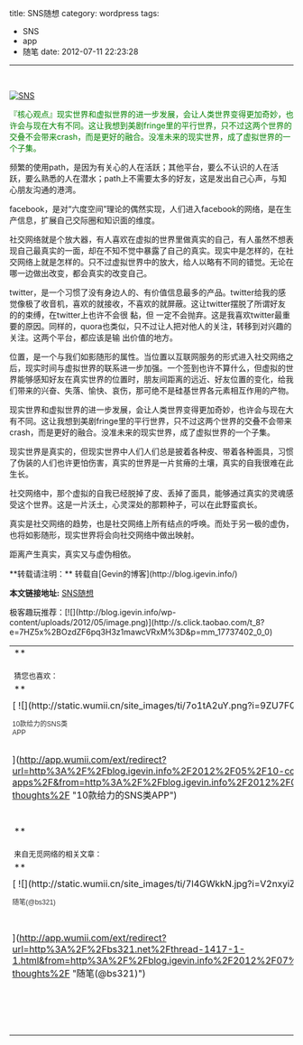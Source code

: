 title: SNS随想
category: wordpress
tags:
- SNS
- app
- 随笔
date: 2012-07-11 22:23:28
---

&nbsp;

[![](http://blog.igevin.info/wp-content/uploads/2012/07/SNS-1.jpg "SNS")](http://blog.igevin.info/wp-content/uploads/2012/07/SNS-1.jpg)

<span style="color: #008000;">『核心观点』现实世界和虚拟世界的进一步发展，会让人类世界变得更加奇妙，也许会与现在大有不同。这让我想到美剧fringe里的平行世界，只不过这两个世界的交叠不会带来crash，而是更好的融合。没准未来的现实世界，成了虚拟世界的一个子集。</span>

频繁的使用path，是因为有关心的人在活跃；其他平台，要么不认识的人在活跃，要么熟悉的人在潜水；path上不需要太多的好友，这是发出自己心声，与知心朋友沟通的港湾。

<span id="more-1715"></span>facebook，是对“六度空间”理论的偶然实现，人们进入facebook的网络，是在生产信息，扩展自己交际圈和知识面的维度。

社交网络就是个放大器，有人喜欢在虚拟的世界里做真实的自己，有人虽然不想表现自己最真实的一面，却在不知不觉中暴露了自己的真实。现实中是怎样的，在社交网络上就是怎样的。只不过虚拟世界中的放大，给人以略有不同的错觉。无论在哪一边做出改变，都会真实的改变自己。

twitter，是一个习惯了没有身边人的、有价值信息最多的产品。twitter给我的感觉像极了收音机，喜欢的就接收，不喜欢的就屏蔽。这让twitter摆脱了所谓好友的的束缚，在twitter上也许不会很 黏，但 一定不会抛弃。这是我喜欢twitter最重要的原因。同样的，quora也类似，只不过让人把对他人的关注，转移到对兴趣的关注。这两个平台，都应该是输 出价值的地方。

位置，是一个与我们如影随形的属性。当位置以互联网服务的形式进入社交网络之后，现实时间与虚拟世界的联系进一步加强。一个签到也许不算什么，但虚拟的世界能够感知好友在真实世界的位置时，朋友间距离的远近、好友位置的变化，给我们带来的兴奋、失落、愉快、哀伤，那可绝不是硅基世界各元素相互作用的产物。

现实世界和虚拟世界的进一步发展，会让人类世界变得更加奇妙，也许会与现在大有不同。这让我想到美剧fringe里的平行世界，只不过这两个世界的交叠不会带来crash，而是更好的融合。没准未来的现实世界，成了虚拟世界的一个子集。

现实世界是真实的，但现实世界中人们人们总是披着各种皮、带着各种面具，习惯了伪装的人们也许更怕伤害，真实的世界是一片贫瘠的土壤，真实的自我很难在此生长。

社交网络中，那个虚拟的自我已经脱掉了皮、丢掉了面具，能够通过真实的灵魂感受这个世界。这是一片沃土，心灵深处的那颗种子，可以在此野蛮疯长。

真实是社交网络的趋势，也是社交网络上所有结点的呼唤。而处于另一极的虚伪，也将如影随形，现实世界将会向社交网络中做出映射。

距离产生真实，真实又与虚伪相依。
<div style="margin-top: 15px">
<p>**转载请注明：** 转载自[Gevin的博客](http://blog.igevin.info/)

**本文链接地址:** [SNS随想](http://blog.igevin.info/2012/07/sns-thoughts/)

</div>
<div>
极客趣玩推荐：[![](http://blog.igevin.info/wp-content/uploads/2012/05/image.png)](http://s.click.taobao.com/t_8?e=7HZ5x%2BOzdZF6pq3H3z1mawcVRxM%3D&#038;p=mm_17737402_0_0)
</div>
<table class="wumii-related-items" cellspacing="0" cellpadding="3" border="0"  style="clear: both;">

<tr>
<td colspan="5">**<font size="-1"  style="display: block !important; padding: 20px 0 5px !important;">猜您也喜欢：</font>**</td>
</tr>

<tr>
<td width="102" valign="top" style="padding: 5px !important; margin: 0 !important;">
[
![](http://static.wumii.cn/site_images/ti/7o1tA2uY.png?i=9ZU7FQBu)

<font size="-1" color="#333333" style="display: block !important; line-height: 15px !important; width: 102px !important; font: 12px/15px arial !important; height: 60px !important; margin: 3px 0 0 0 !important; padding: 0 !important; overflow: hidden !important;">10款给力的SNS类APP</font>
](http://app.wumii.com/ext/redirect?url=http%3A%2F%2Fblog.igevin.info%2F2012%2F05%2F10-cool-sns-apps%2F&from=http%3A%2F%2Fblog.igevin.info%2F2012%2F07%2Fsns-thoughts%2F "10款给力的SNS类APP")
</td>
<td width="102" valign="top" style="padding: 5px !important; margin: 0 !important; border-left: 1px solid #DDDDDD !important;">
[
![](http://static.wumii.cn/site_images/ti/aJW14PRO.jpg?i=p12C7pZi)

<font size="-1" color="#333333" style="display: block !important; line-height: 15px !important; width: 102px !important; font: 12px/15px arial !important; height: 60px !important; margin: 3px 0 0 0 !important; padding: 0 !important; overflow: hidden !important;">SNS狂想曲</font>
](http://app.wumii.com/ext/redirect?url=http%3A%2F%2Fblog.igevin.info%2F2012%2F04%2Fsns%25E7%258B%2582%25E6%2583%25B3%25E6%259B%25B2%2F&from=http%3A%2F%2Fblog.igevin.info%2F2012%2F07%2Fsns-thoughts%2F "SNS狂想曲")
</td>
<td width="102" valign="top" style="padding: 5px !important; margin: 0 !important; border-left: 1px solid #DDDDDD !important;">
[
![](http://static.wumii.cn/site_images/ti/kFwuNv2e.png?i=15LnjbCAP)

<font size="-1" color="#333333" style="display: block !important; line-height: 15px !important; width: 102px !important; font: 12px/15px arial !important; height: 60px !important; margin: 3px 0 0 0 !important; padding: 0 !important; overflow: hidden !important;">web2.0上网攻略——SNS篇</font>
](http://app.wumii.com/ext/redirect?url=http%3A%2F%2Fblog.igevin.info%2F2011%2F02%2Fweb2-0-sns%2F&from=http%3A%2F%2Fblog.igevin.info%2F2012%2F07%2Fsns-thoughts%2F "web2.0上网攻略——SNS篇")
</td>
<td width="102" valign="top" style="padding: 5px !important; margin: 0 !important; border-left: 1px solid #DDDDDD !important;">
[
![](http://static.wumii.cn/site_images/ti/3NiCy0eA.png?i=HSobu2uB)

<font size="-1" color="#333333" style="display: block !important; line-height: 15px !important; width: 102px !important; font: 12px/15px arial !important; height: 60px !important; margin: 3px 0 0 0 !important; padding: 0 !important; overflow: hidden !important;">LBS VS GIS</font>
](http://app.wumii.com/ext/redirect?url=http%3A%2F%2Fblog.igevin.info%2F2011%2F10%2Flbs-vs-gis%2F&from=http%3A%2F%2Fblog.igevin.info%2F2012%2F07%2Fsns-thoughts%2F "LBS VS GIS")
</td>
<td width="102" valign="top" style="padding: 5px !important; margin: 0 !important; border-left: 1px solid #DDDDDD !important;">
[
![](http://static.wumii.cn/site_images/ti/kLin3ksS.jpg?i=EqqHDw33)

<font size="-1" color="#333333" style="display: block !important; line-height: 15px !important; width: 102px !important; font: 12px/15px arial !important; height: 60px !important; margin: 3px 0 0 0 !important; padding: 0 !important; overflow: hidden !important;">新浪微博哪里不好？</font>
](http://app.wumii.com/ext/redirect?url=http%3A%2F%2Fblog.igevin.info%2F2012%2F03%2Fdisadvantage-of-sina-microblog%2F&from=http%3A%2F%2Fblog.igevin.info%2F2012%2F07%2Fsns-thoughts%2F "新浪微博哪里不好？")
</td>
</tr>

<tr>
<td colspan="5">**<font size="-1"  style="display: block !important; padding: 20px 0 5px !important;">来自无觅网络的相关文章：</font>**</td>
</tr>

<tr>
<td width="102" valign="top" style="padding: 5px !important; margin: 0 !important;">
[
![](http://static.wumii.cn/site_images/ti/7l4GWkkN.jpg?i=V2nxyiZ2)

<font size="-1" color="#333333" style="display: block !important; line-height: 15px !important; width: 102px !important; font: 12px/15px arial !important; height: 60px !important; margin: 3px 0 0 0 !important; padding: 0 !important; overflow: hidden !important;">随笔(@bs321)</font>
](http://app.wumii.com/ext/redirect?url=http%3A%2F%2Fbs321.net%2Fthread-1417-1-1.html&from=http%3A%2F%2Fblog.igevin.info%2F2012%2F07%2Fsns-thoughts%2F "随笔(@bs321)")
</td>
<td width="102" valign="top" style="padding: 5px !important; margin: 0 !important; border-left: 1px solid #DDDDDD !important;">
[
![](http://static.wumii.cn/site_images/ti/wOXyIlw3.jpg?i=2KR73w5h)

<font size="-1" color="#333333" style="display: block !important; line-height: 15px !important; width: 102px !important; font: 12px/15px arial !important; height: 60px !important; margin: 3px 0 0 0 !important; padding: 0 !important; overflow: hidden !important;">好书推荐：让人沉静的8本随笔(@jingdian230)</font>
](http://app.wumii.com/ext/redirect?url=http%3A%2F%2Fjingdian230.com%2F12755&from=http%3A%2F%2Fblog.igevin.info%2F2012%2F07%2Fsns-thoughts%2F "好书推荐：让人沉静的8本随笔(@jingdian230)")
</td>
<td width="102" valign="top" style="padding: 5px !important; margin: 0 !important; border-left: 1px solid #DDDDDD !important;">
[
![](http://static.wumii.cn/site_images/ti/kQMF6KRt.jpg?i=gj24QpDD)

<font size="-1" color="#333333" style="display: block !important; line-height: 15px !important; width: 102px !important; font: 12px/15px arial !important; height: 60px !important; margin: 3px 0 0 0 !important; padding: 0 !important; overflow: hidden !important;">简字，随笔[3P](@bs321)</font>
](http://app.wumii.com/ext/redirect?url=http%3A%2F%2Fbs321.net%2Fthread-5178-1-1.html&from=http%3A%2F%2Fblog.igevin.info%2F2012%2F07%2Fsns-thoughts%2F "简字，随笔[3P](@bs321)")
</td>
</tr>

<tr>
<td colspan="5" align="right">
[
<font size="-1" color="#bbbbbb" style="display: block !important; font-family: arial !important; padding: 5px 0 !important; font-size: 12px !important; color: #bbb !important;">无觅</font>
](http://www.wumii.com/widget/relatedItems "无觅关联推荐")
</td>
</tr>
</table>
